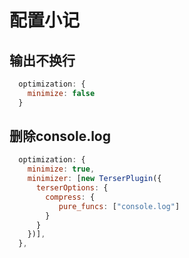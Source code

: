 # 配置小记

## 输出不换行

```js
  optimization: {
    minimize: false
  }
```

## 删除console.log

```js
  optimization: {
    minimize: true,
    minimizer: [new TerserPlugin({
      terserOptions: {
        compress: {
           pure_funcs: ["console.log"]
        }
      }
    })],
  },
```